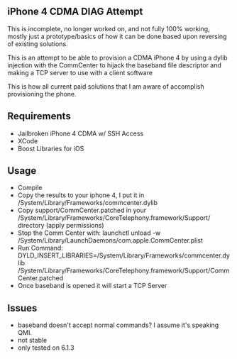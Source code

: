 iPhone 4 CDMA DIAG Attempt
-----------------------------

This is incomplete, no longer worked on, and not fully 100% working, mostly just a prototype/basics of how it can be done based upon reversing of existing solutions.

This is an attempt to be able to provision a CDMA iPhone 4 by using a dylib injection with the CommCenter to hijack the baseband file descriptor and making 
a TCP server to use with a client software

This is how all current paid solutions that I am aware of accomplish provisioning the phone.

Requirements
----------------------------
- Jailbroken iPhone 4 CDMA w/ SSH Access
- XCode
- Boost Libraries for iOS


Usage
-----------------------------
- Compile
- Copy the results to your iphone 4, I put it in /System/Library/Frameworks/commcenter.dylib
- Copy support/CommCenter.patched in your /System/Library/Frameworks/CoreTelephony.framework/Support/ directory (apply permissions)
- Stop the Comm Center with:
	launchctl unload -w /System/Library/LaunchDaemons/com.apple.CommCenter.plist
- Run Command:
	DYLD_INSERT_LIBRARIES=/System/Library/Frameworks/commcenter.dylib /System/Library/Frameworks/CoreTelephony.framework/Support/CommCenter.patched
- Once baseband is opened it will start a TCP Server



Issues
------------------------------
- baseband doesn't accept normal commands? I assume it's speaking QMI. 
- not stable
- only tested on 6.1.3
   

